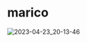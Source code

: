 # marico

![2023-04-23_20-13-46](https://user-images.githubusercontent.com/81830567/233855120-cda2ebe9-3a99-43d0-a26d-b11296c705eb.png)
